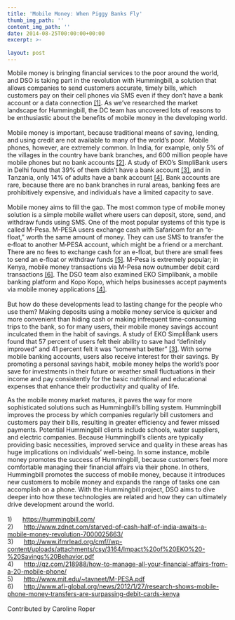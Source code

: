 ```yaml
---
title: 'Mobile Money: When Piggy Banks Fly'
thumb_img_path: ''
content_img_path: ''
date: 2014-08-25T00:00:00+00:00
excerpt: >-
  
layout: post
---
```

<div class="paragraph" style="text-align:left;">
  Mobile money is bringing financial services to the poor around the world, and DSO is taking part in the revolution with Hummingbill, a solution that allows companies to send customers accurate, timely bills, which customers pay on their cell phones via SMS even if they don’t have a bank account or a data connection <a href="https://hummingbill.com/" title="">[1]</a>. As we’ve researched the market landscape for Hummingbill, the DC team has uncovered lots of reasons to be enthusiastic about the benefits of mobile money in the developing world.<br /><span></span><br />Mobile money is important, because traditional means of saving, lending, and using credit are not available to many of the world’s poor.  Mobile phones, however, are extremely common. In India, for example, only 5% of the villages in the country have bank branches, and 600 million people have mobile phones but no bank accounts <a href="file:///C:/Users/Caroline/Documents/2)%09http:/www.zdnet.com/starved-of-cash-half-of-india-awaits-a-mobile-money-revolution-7000025663/" title="">[2]</a>. A study of EKO’s SimpliBank users in Delhi found that 39% of them didn’t have a bank account <a href="file:///C:/Users/Caroline/Documents/3)%09http:/www.ifmrlead.org/cmf/wp-content/uploads/attachments/csy/3164/Impact%20of%20EKO%20-%20Savings%20Behavior.pdf" title="">[3]</a>, and in Tanzania, only 14% of adults have a bank account <a href="file:///C:/Users/Caroline/Documents/4)%09http:/qz.com/218988/how-to-manage-all-your-financial-affairs-from-a-20-mobile-phone/" title="">[4]</a>. Bank accounts are rare, because there are no bank branches in rural areas, banking fees are prohibitively expensive, and individuals have a limited capacity to save.<br /><span></span><br />Mobile money aims to fill the gap. The most common type of mobile money solution is a simple mobile wallet where users can deposit, store, send, and withdraw funds using SMS. One of the most popular systems of this type is called M-Pesa. M-PESA users exchange cash with Safaricom for an “e‐float,” worth the same amount of money. They can use SMS to transfer the e‐float to another M‐PESA account, which might be a friend or a merchant. There are no fees to exchange cash for an e-float, but there are small fees to send an e-float or withdraw funds <a href="http://www.mit.edu/~tavneet/M-PESA.pdf" title="">[5]</a>. M-Pesa is extremely popular; in Kenya, mobile money transactions via M-Pesa now outnumber debit card transactions <a href="file:///C:/Users/Caroline/Documents/6)%09http:/www.afi-global.org/news/2012/1/27/research-shows-mobile-phone-money-transfers-are-surpassing-debit-cards-kenya" title="">[6]</a>. The DSO team also examined EKO Simplibank, a mobile banking platform and Kopo Kopo, which helps businesses accept payments via mobile money applications <a href="file:///C:/Users/Caroline/Documents/4)%09http:/qz.com/218988/how-to-manage-all-your-financial-affairs-from-a-20-mobile-phone/" title="">[4]</a>.<br /><span></span><br />But how do these developments lead to lasting change for the people who use them? Making deposits using a mobile money service is quicker and more convenient than hiding cash or making infrequent time-consuming trips to the bank, so for many users, their mobile money savings account inculcated them in the habit of savings. A study of EKO SimpliBank users found that 57 percent of users felt their ability to save had “definitely improved” and 41 percent felt it was “somewhat better” <a href="file:///C:/Users/Caroline/Documents/3)%09http:/www.ifmrlead.org/cmf/wp-content/uploads/attachments/csy/3164/Impact%20of%20EKO%20-%20Savings%20Behavior.pdf" title="">[3]</a>. With some mobile banking accounts, users also receive interest for their savings. By promoting a personal savings habit, mobile money helps the world’s poor save for investments in their future or weather small fluctuations in their income and pay consistently for the basic nutritional and educational expenses that enhance their productivity and quality of life.</p> 
  
  <p>
    As the mobile money market matures, it paves the way for more sophisticated solutions such as Hummingbill’s billing system. Hummingbill improves the process by which companies regularly bill customers and customers pay their bills, resulting in greater efficiency and fewer missed payments. Potential Hummingbill clients include schools, water suppliers, and electric companies. Because Hummingbill’s clients are typically providing basic necessities, improved service and quality in these areas has huge implications on individuals’ well-being. In some instance, mobile money promotes the success of Hummingbill, because customers feel more comfortable managing their financial affairs via their phone. In others, Hummingbill promotes the success of mobile money, because it introduces new customers to mobile money and expands the range of tasks one can accomplish on a phone. With the Hummingbill project, DSO aims to dive deeper into how these technologies are related and how they can ultimately drive development around the world.<br /><span></span><br /><span></span> 1)      <a href="https://hummingbill.com/" title="">https://hummingbill.com/</a><br /><span></span> 2)      <a href="http://www.zdnet.com/starved-of-cash-half-of-india-awaits-a-mobile-money-revolution-7000025663/" title="">http://www.zdnet.com/starved-of-cash-half-of-india-awaits-a-mobile-money-revolution-7000025663/</a><br /><span></span> 3)      <a href="http://www.ifmrlead.org/cmf/wp-content/uploads/attachments/csy/3164/Impact%20of%20EKO%20-%20Savings%20Behavior.pdf" title="">http://www.ifmrlead.org/cmf//wp-content/uploads/attachments/csy/3164/Impact%20of%20EKO%20-%20Savings%20Behavior.pdf</a><br /><span></span> 4)      <a href="http://qz.com/218988/how-to-manage-all-your-financial-affairs-from-a-20-mobile-phone/" title="">http://qz.com/218988/how-to-manage-all-your-financial-affairs-from-a-20-mobile-phone/</a><br /><span></span> 5)      <a href="http://www.mit.edu/~tavneet/M-PESA.pdf" title="">http://www.mit.edu/~tavneet/M-PESA.pdf</a><br /><span></span> 6)      <a href="http://www.afi-global.org/news/2012/1/27/research-shows-mobile-phone-money-transfers-are-surpassing-debit-cards-kenya" title="">http://www.afi-global.org/news/2012/1/27/research-shows-mobile-phone-money-transfers-are-surpassing-debit-cards-kenya</a><br /><span></span><br /><span>Contributed by Caroline Roper</span><br /><span></span> </div>